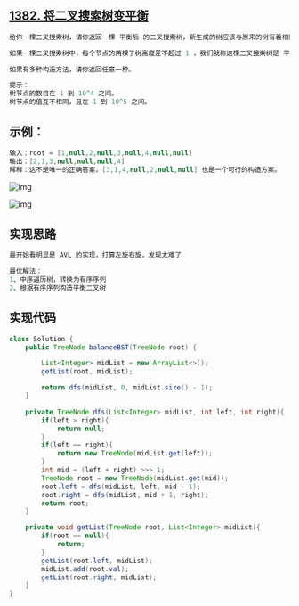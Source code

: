 ## **[1382. 将二叉搜索树变平衡](https://leetcode-cn.com/problems/balance-a-binary-search-tree/)**

```java
给你一棵二叉搜索树，请你返回一棵 平衡后 的二叉搜索树，新生成的树应该与原来的树有着相同的节点值。

如果一棵二叉搜索树中，每个节点的两棵子树高度差不超过 1 ，我们就称这棵二叉搜索树是 平衡的 。

如果有多种构造方法，请你返回任意一种。

提示：
树节点的数目在 1 到 10^4 之间。
树节点的值互不相同，且在 1 到 10^5 之间。
```



## **示例：**

```java
输入：root = [1,null,2,null,3,null,4,null,null]
输出：[2,1,3,null,null,null,4]
解释：这不是唯一的正确答案，[3,1,4,null,2,null,null] 也是一个可行的构造方案。
```

![img](https://assets.leetcode-cn.com/aliyun-lc-upload/uploads/2020/03/15/1515_ex1.png)

![img](https://assets.leetcode-cn.com/aliyun-lc-upload/uploads/2020/03/15/1515_ex1_out.png)



## **实现思路**

```java
最开始看明显是 AVL 的实现，打算左旋右旋，发现太难了

最优解法：
1、中序遍历树，转换为有序序列
2、根据有序序列构造平衡二叉树
```



## **实现代码**

```java
class Solution {
    public TreeNode balanceBST(TreeNode root) {

        List<Integer> midList = new ArrayList<>();
        getList(root, midList);

        return dfs(midList, 0, midList.size() - 1);
    }

    private TreeNode dfs(List<Integer> midList, int left, int right){
        if(left > right){
            return null;
        }
        if(left == right){
            return new TreeNode(midList.get(left));
        }
        int mid = (left + right) >>> 1;
        TreeNode root = new TreeNode(midList.get(mid));
        root.left = dfs(midList, left, mid - 1);
        root.right = dfs(midList, mid + 1, right);
        return root;
    }

    private void getList(TreeNode root, List<Integer> midList){
        if(root == null){
            return;
        }
        getList(root.left, midList);
        midList.add(root.val);
        getList(root.right, midList);
    }
}
```

